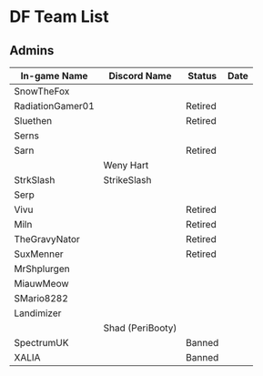 # DF Team List
## Admins
| In-game Name | Discord Name | Status | Date |
|--------------|--------------|--------|------|
| SnowTheFox | | | |
| RadiationGamer01 | | Retired | |
| Sluethen | | Retired | |
| Serns | | | |
| Sarn | | Retired | |
| | Weny Hart | | |
| StrkSlash | StrikeSlash | | |
| Serp | | | |
| Vivu | | Retired | |
| Miln | | Retired | |
| TheGravyNator | | Retired | |
| SuxMenner | | Retired | |
| MrShplurgen | | | |
| MiauwMeow | | | |
| SMario8282 | | | |
| Landimizer | | | |
| | Shad (PeriBooty) | | |
| SpectrumUK | | Banned | |
| XALIA | | Banned | |
